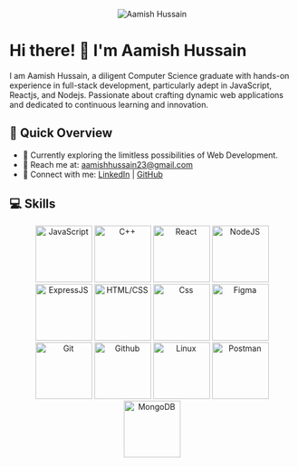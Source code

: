 <p align="center">
  <img src="https://camo.githubusercontent.com/19db51af5f90f1b152bc0b9078f5fe97053955be5074f03f17019c70345bdcdb/68747470733a2f2f6d69726f2e6d656469756d2e636f6d2f6d61782f313336302f302a37513379765349765f7430696f4a2d5a2e676966" alt="Aamish Hussain">
</p>

# Hi there! 👋 I'm Aamish Hussain

I am Aamish Hussain, a diligent Computer Science graduate with hands-on experience in full-stack development, particularly adept in JavaScript, Reactjs, and Nodejs. Passionate about crafting dynamic web applications and dedicated to continuous learning and innovation.

## 🚀 Quick Overview

- 💼 Currently exploring the limitless possibilities of Web Development.
- 📧 Reach me at: aamishhussain23@gmail.com
- 📱 Connect with me: [LinkedIn](#) | [GitHub](#)

## 💻 Skills

<p align="center">
  <img src="https://media.giphy.com/media/ln7z2eWriiQAllfVcn/giphy.gif" alt="JavaScript" height="100">
  <img src="https://media.tenor.com/-BjTGPdDJNAAAAAi/cpp-cplusplus.gif" alt="C++" height="100">
  <img src="https://media.giphy.com/media/v1.Y2lkPTc5MGI3NjExZXg0Z2R3b3dpcmx6OWt3dGVnbHVvYjZlaGI0aHBtNzFkOXN2YnhnbiZlcD12MV9pbnRlcm5hbF9naWZfYnlfaWQmY3Q9cw/RJzm826vu7WbJvBtxX/giphy.gif" height="100" alt="React">
  <img src="https://miro.medium.com/v2/resize:fit:640/format:webp/1*LGNLwf-3dknhu1mMalKDJQ.gif" height="100" alt="NodeJS">
  <img src="https://browserstack.wpenginepowered.com/wp-content/uploads/2023/09/express-250x138.png" height="100" alt="ExpressJS">
  <img src="https://user-images.githubusercontent.com/74038190/238200426-29fd6286-4e7b-4d6c-818f-c4765d5e39a9.gif" height="100" alt="HTML/CSS">
  <img src="https://blog.openreplay.com/images/understanding-css-timing-functions-for-animations-and-transitions/images/image01.gif" height="100" alt="Css">
  <img src="https://cdn.dribbble.com/users/2653319/screenshots/6813714/figma_logo_animation.gif" height="100" alt="Figma">
  <img src="https://user-images.githubusercontent.com/74038190/212281775-b468df30-4edc-4bf8-a4ee-f52e1aaddc86.gif" height="100" alt="Git">
  <img src="https://raw.githubusercontent.com/gist/ManulMax/2d20af60d709805c55fd784ca7cba4b9/raw/bcfeac7604f674ace63623106eb8bb8471d844a6/github.gif" height="100" alt="Github">
  <img src="https://gifdb.com/images/high/linux-system-logo-28q2azohfou6zw42.gif" height="100" alt="Linux">
  <img src="https://w7.pngwing.com/pngs/877/217/png-transparent-postman-logo-tech-companies-thumbnail.png" height="100" alt="Postman">
  <img src="https://media4.giphy.com/media/v1.Y2lkPTc5MGI3NjExNHVtNG9janE0eTNraXlvMm9pa2h1YWpzZG56cWk1Mm5icW5rOHEyaiZlcD12MV9pbnRlcm5hbF9naWZfYnlfaWQmY3Q9cw/ivW7Riqm1iyZQdFRwA/giphy.gif" height="100" alt="MongoDB">
</p>


